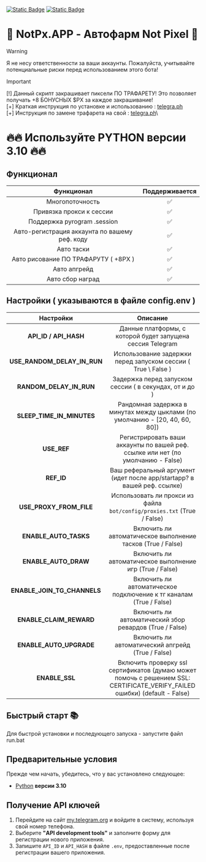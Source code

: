 [![Static Badge](https://img.shields.io/badge/Telegram-Channel-Link?style=for-the-badge&logo=Telegram&logoColor=white&logoSize=auto&color=blue)](https://t.me/dnftm_dev)
[![Static Badge](https://img.shields.io/badge/Telegram-Support-Link?style=for-the-badge&logo=Telegram&logoColor=white&logoSize=auto&color=blue)](https://t.me/erbesteratu)

# 🎨 NotPx.APP - Автофарм Not Pixel 🎨

> [!WARNING]
> Я не несу ответственности за ваши аккаунты. Пожалуйста, учитывайте потенциальные риски перед использованием этого бота!

> [!IMPORTANT]
> [!] Данный скрипт закрашивает пиксели ПО ТРАФАРЕТУ! Это позволяет получать +8 БОНУСНЫХ $PX за каждое закрашивание!\
> [+] Краткая инструкция по установке и использованию : [telegra.ph](https://telegra.ph/NotPxAPP--autofarm-10-04)\
> [+] Инструкция по замене трафарета на свой : [telegra.ph](https://telegra.ph/Kak-dobavit-svoj-trafaret-v-skript-10-11)\

# 🔥🔥 Используйте PYTHON версии 3.10 🔥🔥


## Функционал  
|                  Функционал                   | Поддерживается |
|:---------------------------------------------:|:--------------:|
|                Многопоточность                |       ✅        | 
|           Привязка прокси к сессии            |       ✅        | 
|          Поддержка pyrogram .session          |       ✅        |
| Авто-регистрация аккаунта по вашему реф. коду |       ✅        |
|                  Авто таски                   |       ✅        |
|                Авто рисование ПО ТРАФАРУТУ ( +8PX )                 |       ✅        |
|                 Авто апгрейд                  |       ✅        |
|               Авто сбор наград               |       ✅        |


## Настройки ( указываются в файле config.env )

|                     Настройки                     |                                                          Описание                                                           |
|:-------------------------------------------------:|:---------------------------------------------------------------------------------------------------------------------------:|
|               **API_ID / API_HASH**               |                     Данные платформы, с которой будет запущена сессия Telegram                  |
|            **USE_RANDOM_DELAY_IN_RUN**            |                                                     Использование задержки перед запуском сессии ( True \ False )                                                  |
|              **RANDOM_DELAY_IN_RUN**              |                                Задержка перед запуском сессии ( в секундах, от и до )   
|             **SLEEP_TIME_IN_MINUTES**             |                        Рандомная задержка в минутах между цыклами (по умолчанию - [20, 40, 60, 80])                         |
|                    **USE_REF**                    |                      Регистрировать ваши аккаунты по вашей реф. ссылке или нет (по умолчанию - False)                       |
|                    **REF_ID**                     |                           Ваш реферальный аргумент (идет после app/startapp? в вашей реф. ссылке)                           |
|              **USE_PROXY_FROM_FILE**              |                           Использовать ли прокси из файла `bot/config/proxies.txt` (True / False)                           |
|               **ENABLE_AUTO_TASKS**               |                                 Включить ли автоматическое выполнение тасков (True / False)                                 |
|               **ENABLE_AUTO_DRAW**                |                                  Включить ли автоматическое выполнение игр (True / False)                                   |
|            **ENABLE_JOIN_TG_CHANNELS**            |                             Включить ли автоматическое подключение к тг каналам (True / False)                              |
|              **ENABLE_CLAIM_REWARD**              |                                   Включить ли автоматический збор ревардов (True / False)                                   |
|              **ENABLE_AUTO_UPGRADE**              |                                     Включить ли автоматический апгрейд  (True / False)                                      |
|                  **ENABLE_SSL**                   | Включить проверку ssl сертификатов (думаю может помочь с решением SSL: CERTIFICATE_VERIFY_FAILED ошибки)  (default - False) |

## Быстрый старт 📚

Для быстрой установки и последующего запуска - запустите файл run.bat

## Предварительные условия
Прежде чем начать, убедитесь, что у вас установлено следующее:
- [Python](https://www.python.org/downloads/) **версии 3.10**

## Получение API ключей
1. Перейдите на сайт [my.telegram.org](https://my.telegram.org) и войдите в систему, используя свой номер телефона.
2. Выберите **"API development tools"** и заполните форму для регистрации нового приложения.
3. Запишите `API_ID` и `API_HASH` в файле `.env`, предоставленные после регистрации вашего приложения.

